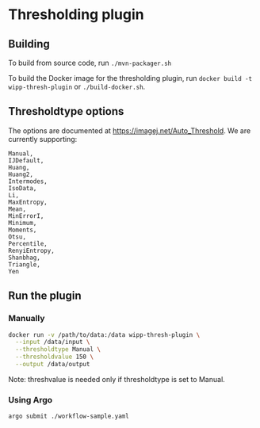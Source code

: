 # Thresholding plugin

## Building

To build from source code, run 
`./mvn-packager.sh`

To build the Docker image for the thresholding plugin, run 
`docker build -t wipp-thresh-plugin` or `./build-docker.sh`.

## Thresholdtype options

The options are documented at https://imagej.net/Auto_Threshold.
We are currently supporting:
```
Manual,
IJDefault,
Huang,
Huang2,
Intermodes,
IsoData,
Li,
MaxEntropy,
Mean,
MinErrorI,
Minimum,
Moments,
Otsu,
Percentile,
RenyiEntropy,
Shanbhag,
Triangle,
Yen
```


## Run the plugin

### Manually

```bash
docker run -v /path/to/data:/data wipp-thresh-plugin \
  --input /data/input \
  --thresholdtype Manual \
  --thresholdvalue 150 \
  --output /data/output
```

Note: threshvalue is needed only if thresholdtype is set to Manual.


### Using Argo

```bash
argo submit ./workflow-sample.yaml
```


